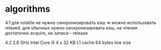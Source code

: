 # algorithms
4.1
для volatile не нужно синхронизировать кэш => можно использовать relaxed.
для обычных нужно синхронизировать кэш, на чтении достаточно acquire, на записи - release


4.2
2,6 GHz Intel Core i5
4 x 32 KB L1 cache
64 bytes line size
